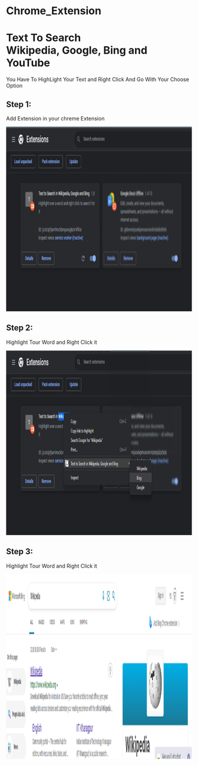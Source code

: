 # Chrome_Extension
<div class="about-section">
      <h1>
        Text To Search <br />
        Wikipedia, Google, Bing and YouTube
      </h1>
      <p>
        You Have To HighLight Your Text and Right Click And Go With Your Choose
        Option
      </p>
    </div>
    <div class="row m-0">
      <div class="col-12">
        <h2>Step 1:</h2>
        <p>Add Extension in your chreme Extension</p>
        <img src="./step1.png" height=500x" width="100%" alt="" />
      </div>
      <div class="col-12">
        <h2>Step 2:</h2>
        <p>Highlight Tour Word and Right Click it</p>
        <img src="./step2.png" height=500x" width="100%" alt="" />
      </div>
      <div class="col-12 mt-5">
        <h2>Step 3:</h2>
        <p>Highlight Tour Word and Right Click it</p>
        <img
          src="./Step 3.png"
          class="m-auto"
          height="500x"
          width="100%"
          alt=""
        />
      </div>
    </div>
